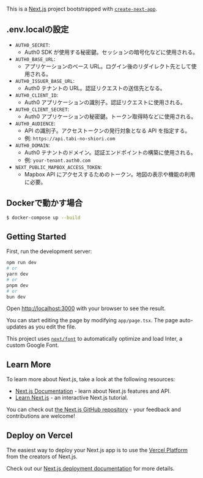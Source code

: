 This is a [Next.js](https://nextjs.org/) project bootstrapped with [`create-next-app`](https://github.com/vercel/next.js/tree/canary/packages/create-next-app).

## .env.localの設定

* `AUTH0_SECRET`:
  * Auth0 SDK が使用する秘密鍵。セッションの暗号化などに使用される。
* `AUTH0_BASE_URL`:
  * アプリケーションのベース URL。ログイン後のリダイレクト先として使用される。
* `AUTH0_ISSUER_BASE_URL`:
  * Auth0 テナントの URL。認証リクエストの送信先となる。
* `AUTH0_CLIENT_ID`:
  * Auth0 アプリケーションの識別子。認証リクエストに使用される。
* `AUTH0_CLIENT_SECRET`:
  * Auth0 アプリケーションの秘密鍵。トークン取得時などに使用される。
* `AUTH0_AUDIENCE`:
  * API の識別子。アクセストークンの発行対象となる API を指定する。
  * 例: `https://api.tabi-no-shiori.com`
* `AUTH0_DOMAIN`:
  * Auth0 テナントのドメイン。認証エンドポイントの構築に使用される。
  * 例: `your-tenant.auth0.com`
* `NEXT_PUBLIC_MAPBOX_ACCESS_TOKEN`:
  * Mapbox API にアクセスするためのトークン。地図の表示や機能の利用に必要。

## Dockerで動かす場合

```bash
$ docker-compose up --build
```

## Getting Started

First, run the development server:

```bash
npm run dev
# or
yarn dev
# or
pnpm dev
# or
bun dev
```

Open [http://localhost:3000](http://localhost:3000) with your browser to see the result.

You can start editing the page by modifying `app/page.tsx`. The page auto-updates as you edit the file.

This project uses [`next/font`](https://nextjs.org/docs/basic-features/font-optimization) to automatically optimize and load Inter, a custom Google Font.

## Learn More

To learn more about Next.js, take a look at the following resources:

- [Next.js Documentation](https://nextjs.org/docs) - learn about Next.js features and API.
- [Learn Next.js](https://nextjs.org/learn) - an interactive Next.js tutorial.

You can check out [the Next.js GitHub repository](https://github.com/vercel/next.js/) - your feedback and contributions are welcome!

## Deploy on Vercel

The easiest way to deploy your Next.js app is to use the [Vercel Platform](https://vercel.com/new?utm_medium=default-template&filter=next.js&utm_source=create-next-app&utm_campaign=create-next-app-readme) from the creators of Next.js.

Check out our [Next.js deployment documentation](https://nextjs.org/docs/deployment) for more details.
